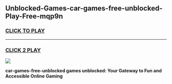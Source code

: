 
## Unblocked-Games-car-games-free-unblocked-Play-Free-mqp9n
<h3>
<a href="https://premium76.site?title=car-games-free-unblocked&ref=18A1">CLICK TO PLAY</a></h3>
<hr>

<h3>
<a href="https://premium76.site?title=car-games-free-unblocked&ref=18A1">CLICK 2 PLAY</a>
  
</h3>

<a href="https://premium76.site?title=car-games-free-unblocked&ref=18A1"><img src="https://clearcache.store/games.png"></a>


**car-games-free-unblocked games unblocked: Your Gateway to Fun and Accessible Online Gaming**
